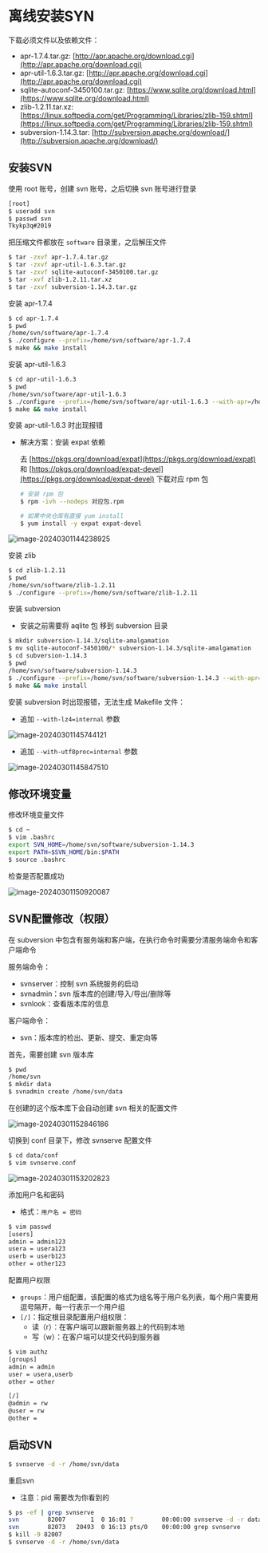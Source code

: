 # 离线安装SYN

下载必须文件以及依赖文件：

- apr-1.7.4.tar.gz: [http://apr.apache.org/download.cgi](http://apr.apache.org/download.cgi)
- apr-util-1.6.3.tar.gz: [http://apr.apache.org/download.cgi](http://apr.apache.org/download.cgi)
- sqlite-autoconf-3450100.tar.gz: [https://www.sqlite.org/download.html](https://www.sqlite.org/download.html)
- zlib-1.2.11.tar.xz: [https://linux.softpedia.com/get/Programming/Libraries/zlib-159.shtml](https://linux.softpedia.com/get/Programming/Libraries/zlib-159.shtml)
- subversion-1.14.3.tar: [http://subversion.apache.org/download/](http://subversion.apache.org/download/)

## 安装SVN

使用 root 账号，创建 svn 账号，之后切换 svn 账号进行登录

```bash
[root]
$ useradd svn
$ passwd svn
Tkykp3q#2019
```

把压缩文件都放在 `software` 目录里，之后解压文件

```bash
$ tar -zxvf apr-1.7.4.tar.gz
$ tar -zxvf apr-util-1.6.3.tar.gz
$ tar -zxvf sqlite-autoconf-3450100.tar.gz
$ tar -xvf zlib-1.2.11.tar.xz
$ tar -zxvf subversion-1.14.3.tar.gz
```

安装 apr-1.7.4

```bash
$ cd apr-1.7.4
$ pwd
/home/svn/software/apr-1.7.4
$ ./configure --prefix=/home/svn/software/apr-1.7.4
$ make && make install
```

安装 apr-util-1.6.3

```bash
$ cd apr-util-1.6.3
$ pwd
/home/svn/software/apr-util-1.6.3
$ ./configure --prefix=/home/svn/software/apr-util-1.6.3 --with-apr=/home/svn/software/apr-1.7.4
$ make && make install
```

安装 apr-util-1.6.3 时出现报错

- 解决方案：安装 expat 依赖

  去 [https://pkgs.org/download/expat](https://pkgs.org/download/expat) 和 [https://pkgs.org/download/expat-devel](https://pkgs.org/download/expat-devel) 下载对应 rpm 包
  
  ```bash
  # 安装 rpm 包
  $ rpm -ivh --nodeps 对应包.rpm
  
  # 如果中央仓库有直接 yum install
  $ yum install -y expat expat-devel
  ```

![image-20240301144238925](https://gitee.com/lilyn/pic/raw/master/md-img/image-20240301144238925.png)

安装 zlib

```bash
$ cd zlib-1.2.11
$ pwd
/home/svn/software/zlib-1.2.11
$ ./configure --prefix=/home/svn/software/zlib-1.2.11
```

安装 subversion 

- 安装之前需要将 aqlite 包 移到 subversion 目录

```bash
$ mkdir subversion-1.14.3/sqlite-amalgamation
$ mv sqlite-autoconf-3450100/* subversion-1.14.3/sqlite-amalgamation
$ cd subversion-1.14.3
$ pwd
/home/svn/software/subversion-1.14.3
$ ./configure --prefix=/home/svn/software/subversion-1.14.3 --with-apr=/home/svn/software/apr-1.7.4 --with-apr-util=/home/svn/software/apr-util-1.6.3 --with-zlib=/home/svn/software/zlib-1.2.11 --with-lz4=internal --with-utf8proc=internal
$ make && make install
```

安装 subversion 时出现报错，无法生成 Makefile 文件：

- 追加 `--with-lz4=internal` 参数

![image-20240301145744121](https://gitee.com/lilyn/pic/raw/master/md-img/image-20240301145744121.png)

- 追加 `--with-utf8proc=internal` 参数

![image-20240301145847510](https://gitee.com/lilyn/pic/raw/master/md-img/image-20240301145847510.png)

## 修改环境变量

修改环境变量文件

```bash
$ cd ~
$ vim .bashrc
export SVN_HOME=/home/svn/software/subversion-1.14.3
export PATH=$SVN_HOME/bin:$PATH
$ source .bashrc
```

检查是否配置成功

![image-20240301150920087](https://gitee.com/lilyn/pic/raw/master/md-img/image-20240301150920087.png)

## SVN配置修改（权限）

在 subversion 中包含有服务端和客户端，在执行命令时需要分清服务端命令和客户端命令

服务端命令：

- svnserver：控制 svn 系统服务的启动
- svnadmin：svn 版本库的创建/导入/导出/删除等
- svnlook：查看版本库的信息

客户端命令：

- svn：版本库的检出、更新、提交、重定向等

首先，需要创建 svn 版本库

```bash
$ pwd
/home/svn
$ mkdir data
$ svnadmin create /home/svn/data
```

在创建的这个版本库下会自动创建 svn 相关的配置文件

![image-20240301152846186](https://gitee.com/lilyn/pic/raw/master/md-img/image-20240301152846186.png)

切换到 conf 目录下，修改 svnserve 配置文件

```bash
$ cd data/conf
$ vim svnserve.conf
```

![image-20240301153202823](https://gitee.com/lilyn/pic/raw/master/md-img/image-20240301153202823.png)

添加用户名和密码

- 格式：`用户名 = 密码`

```bash
$ vim passwd
[users]
admin = admin123
usera = usera123
userb = userb123
other = other123
```

配置用户权限

- `groups`：用户组配置，该配置的格式为组名等于用户名列表，每个用户需要用逗号隔开，每一行表示一个用户组
- `[/]`：指定根目录配置用户组权限：
  - 读（r）：在客户端可以跟新服务器上的代码到本地
  - 写（w）：在客户端可以提交代码到服务器

```bash
$ vim authz
[groups]
admin = admin
user = usera,userb
other = other

[/]
@admin = rw
@user = rw
@other =
```

## 启动SVN

```bash
$ svnserve -d -r /home/svn/data
```

重启svn

- 注意：pid 需要改为你看到的

```bash
$ ps -ef | grep svnserve
svn        82007       1  0 16:01 ?        00:00:00 svnserve -d -r data/
svn        82073   20493  0 16:13 pts/0    00:00:00 grep svnserve
$ kill -9 82007
$ svnserve -d -r /home/svn/data
```

